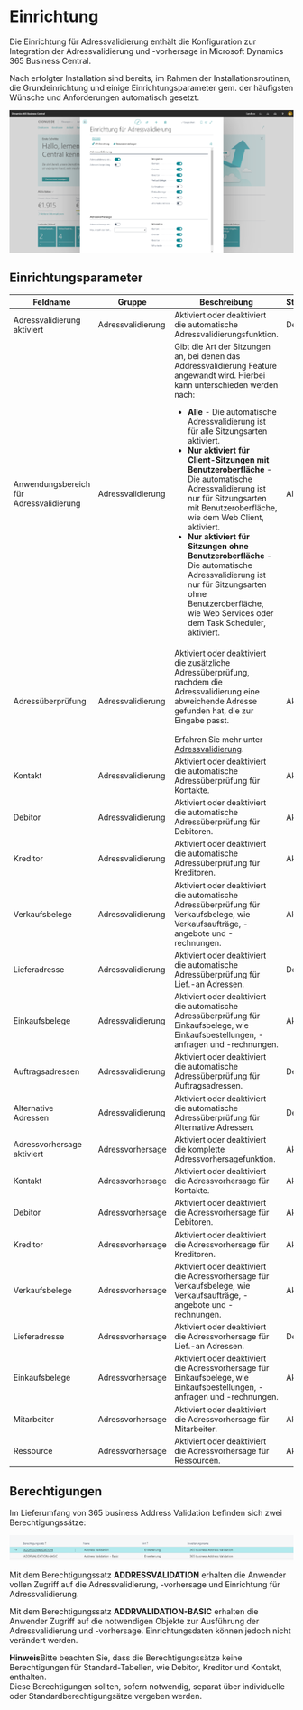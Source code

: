 # Einrichtung

Die Einrichtung für Adressvalidierung enthält die Konfiguration zur Integration der Adressvalidierung und -vorhersage in Microsoft Dynamics 365 Business Central.

Nach erfolgter Installation sind bereits, im Rahmen der Installationsroutinen, die Grundeinrichtung und einige Einrichtungsparameter gem. der häufigsten Wünsche und Anforderungen automatisch gesetzt.

![Einrichtung für Adressvalidierung](/assets/images/365-business-address-validation/setup.de-DE.png)

## Einrichtungsparameter

| Feldname | Gruppe | Beschreibung | Standardwert |
| --- | --- | --- | --- |
| Adressvalidierung aktiviert | Adressvalidierung | Aktiviert oder deaktiviert die automatische Adressvalidierungsfunktion. | Deaktiviert |
| Anwendungsbereich für Adressvalidierung | Adressvalidierung | Gibt die Art der Sitzungen an, bei denen das Addressvalidierung Feature angewandt wird. Hierbei kann unterschieden werden nach: <ul><li><strong>Alle</strong> - Die automatische Adressvalidierung ist für alle Sitzungsarten aktiviert.</li><li><strong>Nur aktiviert für Client-Sitzungen mit Benutzeroberfläche</strong> - Die automatische Adressvalidierung ist nur für Sitzungsarten mit Benutzeroberfläche, wie dem Web Client, aktiviert.</li><li><strong>Nur aktiviert für Sitzungen ohne Benutzeroberfläche</strong> - Die automatische Adressvalidierung ist nur für Sitzungsarten ohne Benutzeroberfläche, wie Web Services oder dem Task Scheduler, aktiviert.</li></ul> | Alle |
| Adressüberprüfung | Adressvalidierung | Aktiviert oder deaktiviert die zusätzliche Adressüberprüfung, nachdem die Adressvalidierung eine abweichende Adresse gefunden hat, die zur Eingabe passt.<br><br>Erfahren Sie mehr unter [Adressvalidierung](address-validation.md). | Aktiviert |
| Kontakt | Adressvalidierung | Aktiviert oder deaktiviert die automatische Adressüberprüfung für Kontakte. | Aktiviert |
| Debitor | Adressvalidierung | Aktiviert oder deaktiviert die automatische Adressüberprüfung für Debitoren. | Aktiviert |
| Kreditor | Adressvalidierung | Aktiviert oder deaktiviert die automatische Adressüberprüfung für Kreditoren. | Aktiviert |
| Verkaufsbelege | Adressvalidierung | Aktiviert oder deaktiviert die automatische Adressüberprüfung für Verkaufsbelege, wie Verkaufsaufträge, -angebote und -rechnungen. | Aktiviert |
| Lieferadresse | Adressvalidierung | Aktiviert oder deaktiviert die automatische Adressüberprüfung für Lief.-an Adressen. | Deaktiviert |
| Einkaufsbelege | Adressvalidierung | Aktiviert oder deaktiviert die automatische Adressüberprüfung für Einkaufsbelege, wie Einkaufsbestellungen, -anfragen und -rechnungen. | Aktiviert |
| Auftragsadressen | Adressvalidierung | Aktiviert oder deaktiviert die automatische Adressüberprüfung für Auftragsadressen. | Deaktiviert |
| Alternative Adressen | Adressvalidierung | Aktiviert oder deaktiviert die automatische Adressüberprüfung für Alternative Adressen. | Deaktiviert |
| Adressvorhersage aktiviert | Adressvorhersage | Aktiviert oder deaktiviert die komplette Adressvorhersagefunktion. | Aktiviert |
| Kontakt | Adressvorhersage | Aktiviert oder deaktiviert die Adressvorhersage für Kontakte. | Aktiviert |
| Debitor | Adressvorhersage | Aktiviert oder deaktiviert die Adressvorhersage für Debitoren. | Aktiviert |
| Kreditor | Adressvorhersage | Aktiviert oder deaktiviert die Adressvorhersage für Kreditoren. | Aktiviert |
| Verkaufsbelege | Adressvorhersage | Aktiviert oder deaktiviert die Adressvorhersage für Verkaufsbelege, wie Verkaufsaufträge, -angebote und -rechnungen. | Aktiviert |
| Lieferadresse | Adressvorhersage | Aktiviert oder deaktiviert die Adressvorhersage für Lief.-an Adressen. | Deaktiviert |
| Einkaufsbelege | Adressvorhersage | Aktiviert oder deaktiviert die Adressvorhersage für Einkaufsbelege, wie Einkaufsbestellungen, -anfragen und -rechnungen. | Aktiviert |
| Mitarbeiter | Adressvorhersage | Aktiviert oder deaktiviert die Adressvorhersage für Mitarbeiter. | Aktiviert |
| Ressource | Adressvorhersage | Aktiviert oder deaktiviert die Adressvorhersage für Ressourcen. | Aktiviert |

## Berechtigungen

Im Lieferumfang von 365 business Address Validation befinden sich zwei Berechtigungssätze:

![Berechtigungssätze](/assets/images/365-business-address-validation/permissions.de-DE.png)

Mit dem Berechtigungssatz **ADDRESSVALIDATION** erhalten die Anwender vollen Zugriff auf die Adressvalidierung, -vorhersage und Einrichtung für Adressvalidierung.

Mit dem Berechtigungssatz **ADDRVALIDATION-BASIC** erhalten die Anwender Zugriff auf die notwendigen Objekte zur Ausführung der Adressvalidierung und -vorhersage. Einrichtungsdaten können jedoch nicht verändert werden.

<div class="alert alert-info">
    <i class="fa-duotone fa-solid fa-circle-info fa-xl"></i>
    <strong>Hinweis</strong>Bitte beachten Sie, dass die Berechtigungssätze keine Berechtigungen für Standard-Tabellen, wie Debitor, Kreditor und Kontakt, enthalten.<br>Diese Berechtigungen sollten, sofern notwendig, separat über individuelle oder Standardberechtigungsätze vergeben werden.
</div>